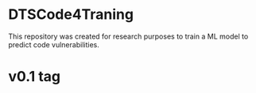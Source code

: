 # DTSCode4Traning
This repository was created for research purposes to train a ML model to predict code vulnerabilities.

# v0.1 tag